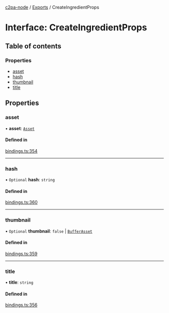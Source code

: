 [c2pa-node](../README.md) / [Exports](../modules.md) / CreateIngredientProps

# Interface: CreateIngredientProps

## Table of contents

### Properties

- [asset](CreateIngredientProps.md#asset)
- [hash](CreateIngredientProps.md#hash)
- [thumbnail](CreateIngredientProps.md#thumbnail)
- [title](CreateIngredientProps.md#title)

## Properties

### asset

• **asset**: [`Asset`](../modules.md#asset)

#### Defined in

[bindings.ts:354](https://github.com/contentauth/c2pa-node/blob/3684686/js-src/bindings.ts#L354)

___

### hash

• `Optional` **hash**: `string`

#### Defined in

[bindings.ts:360](https://github.com/contentauth/c2pa-node/blob/3684686/js-src/bindings.ts#L360)

___

### thumbnail

• `Optional` **thumbnail**: ``false`` \| [`BufferAsset`](BufferAsset.md)

#### Defined in

[bindings.ts:359](https://github.com/contentauth/c2pa-node/blob/3684686/js-src/bindings.ts#L359)

___

### title

• **title**: `string`

#### Defined in

[bindings.ts:356](https://github.com/contentauth/c2pa-node/blob/3684686/js-src/bindings.ts#L356)
